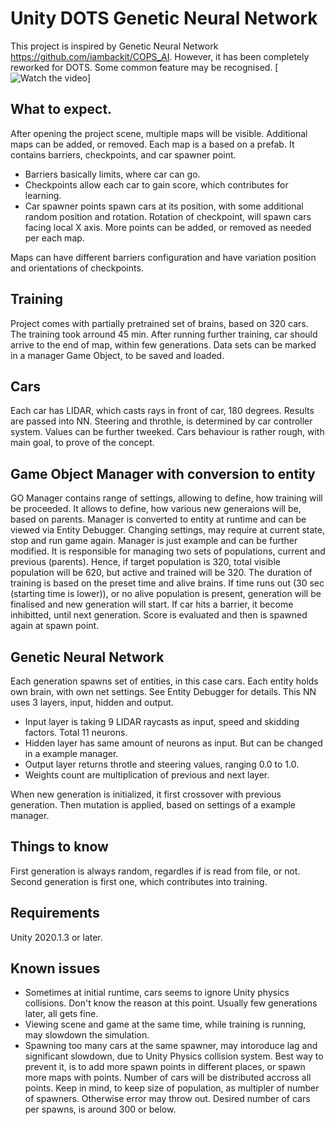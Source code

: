 # Unity DOTS Genetic Neural Network

This project is inspired by Genetic Neural Network https://github.com/iambackit/COPS_AI. 
However, it has been completely reworked for DOTS. Some common feature may be recognised.
[![Watch the video](https://forum.unity.com/attachments/upload_2021-2-21_3-31-0-png.799931/)]

## What to expect.

After opening the project scene, multiple maps will be visible.
Additional maps can be added, or removed.
Each map is a based on a prefab. It contains barriers, checkpoints, and car spawner point.

* Barriers basically limits, where car can go.
* Checkpoints allow each car to gain score, which contributes for learning.
* Car spawner points spawn cars at its position, with some additional random position and rotation. Rotation of checkpoint, will spawn cars facing local X axis. More points can be added, or removed as needed per each map.

Maps can have different barriers configuration and have variation position and orientations of checkpoints.


## Training 

Project comes with partially pretrained set of brains, based on 320 cars. 
The training took arround 45 min.
After running further training, car should arrive to the end of map, within few generations.
Data sets can be marked in a manager Game Object, to be saved and loaded.


## Cars

Each car has LIDAR, which casts rays in front of car, 180 degrees.
Results are passed into NN.
Steering and throthle, is determined by car controller system. 
Values can be further tweeked. Cars behaviour is rather rough, with main goal, to prove of the concept.


## Game Object Manager with conversion to entity

GO Manager contains range of settings, allowing to define, how training will be proceeded.
It allows to define, how various new generaions will be, based on parents.
Manager is converted to entity at runtime and can be viewed via Entity Debugger.
Changing settings, may require at current state, stop and run game again.
Manager is just example and can be further modified.
It is responsible for managing two sets of populations, current and previous (parents).
Hence, if target population is 320, total visible population will be 620, but active and trained will be 320.
The duration of training is based on the preset time and alive brains. 
If time runs out (30 sec (starting time is lower)), or no alive population is present, generation will be finalised and new generation will start.
If car hits a barrier, it become inhibitted, until next generation. Score is evaluated and then is spawned again at spawn point.


## Genetic Neural Network

Each generation spawns set of entities, in this case cars.
Each entity holds own brain, with own net settings. See Entity Debugger for details.
This NN uses 3 layers, input, hidden and output.

* Input layer is taking 9 LIDAR raycasts as input, speed and skidding factors. Total 11 neurons.
* Hidden layer has same amount of neurons as input. But can be changed in a example manager.
* Output layer returns throtle and steering values, ranging 0.0 to 1.0. 
* Weights count are multiplication of previous and next layer.

When new generation is initialized, it first crossover with previous generation. Then mutation is applied, based on settings of a example manager.


## Things to know

First generation is always random, regardles if is read from file, or not.
Second generation is first one, which contributes into training.


## Requirements
Unity 2020.1.3 or later.


## Known issues

* Sometimes at initial runtime, cars seems to ignore Unity physics collisions. Don't know the reason at this point. Usually few generations later, all gets fine.
* Viewing scene and game at the same time, while training is running, may slowdown the simulation.
* Spawning too many cars at the same spawner, may intoroduce lag and significant slowdown, due to Unity Physics collision system. Best way to prevent it, is to add more spawn points in different places, or spawn more maps with points. Number of cars will be distributed accross all points. Keep in mind, to keep size of population, as multipler of number of spawners. Otherwise error may throw out. Desired number of cars per spawns, is around 300 or below.
